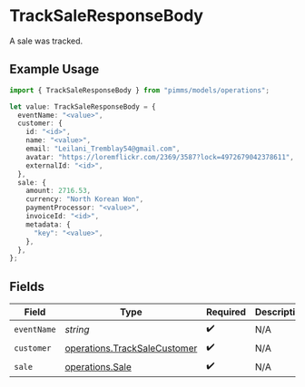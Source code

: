# TrackSaleResponseBody

A sale was tracked.

## Example Usage

```typescript
import { TrackSaleResponseBody } from "pimms/models/operations";

let value: TrackSaleResponseBody = {
  eventName: "<value>",
  customer: {
    id: "<id>",
    name: "<value>",
    email: "Leilani_Tremblay54@gmail.com",
    avatar: "https://loremflickr.com/2369/3587?lock=4972679042378611",
    externalId: "<id>",
  },
  sale: {
    amount: 2716.53,
    currency: "North Korean Won",
    paymentProcessor: "<value>",
    invoiceId: "<id>",
    metadata: {
      "key": "<value>",
    },
  },
};
```

## Fields

| Field                                                                        | Type                                                                         | Required                                                                     | Description                                                                  |
| ---------------------------------------------------------------------------- | ---------------------------------------------------------------------------- | ---------------------------------------------------------------------------- | ---------------------------------------------------------------------------- |
| `eventName`                                                                  | *string*                                                                     | :heavy_check_mark:                                                           | N/A                                                                          |
| `customer`                                                                   | [operations.TrackSaleCustomer](../../models/operations/tracksalecustomer.md) | :heavy_check_mark:                                                           | N/A                                                                          |
| `sale`                                                                       | [operations.Sale](../../models/operations/sale.md)                           | :heavy_check_mark:                                                           | N/A                                                                          |
